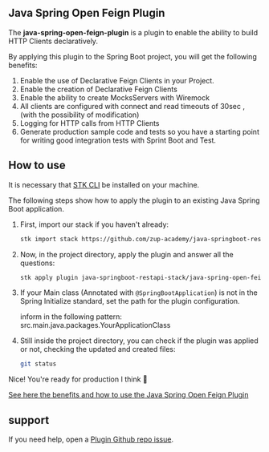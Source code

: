 ## Java Spring Open Feign Plugin

The **java-spring-open-feign-plugin** is a plugin to enable the ability to build HTTP Clients declaratively.

By applying this plugin to the Spring Boot project, you will get the following benefits:

1. Enable the use of Declarative Feign Clients in your Project.
2. Enable the creation of Declarative Feign Clients
3. Enable the ability to create MocksServers with Wiremock
3. All clients are configured with connect and read timeouts of 30sec , (with the possibility of modification)
4. Logging for HTTP calls from HTTP Clients
5. Generate production sample code and tests so you have a starting point for writing good integration tests with Sprint Boot and Test.

## How to use

It is necessary that [STK CLI](https://docs.stackspot.com/v4.1.0/docs/user-guide/user-quickstart/) be installed on your machine.

The following steps show how to apply the plugin to an existing Java Spring Boot application.

1. First, import our stack if you haven't already:
    ```sh
    stk import stack https://github.com/zup-academy/java-springboot-restapi-stack
    ```

2. Now, in the project directory, apply the plugin and answer all the questions:

    ```sh
    stk apply plugin java-springboot-restapi-stack/java-spring-open-feign-plugin
    ```

3. If your Main class (Annotated with `@SpringBootApplication`) is not in the Spring Initialize standard, set the path for the plugin configuration.

    inform in the following pattern: src.main.java.packages.YourApplicationClass

4. Still inside the project directory, you can check if the plugin was applied or not, checking the updated and created files:

    ```sh
    git status
    ```
Nice! You're ready for production I think 🥳

[See here the benefits and how to use the Java Spring Open Feign Plugin](https://www.youtube.com/watch?v=JhG3LjNhggA)

## support

If you need help, open a [Plugin Github repo issue](https://github.com/zup-academy/java-spring-open-feign-plugin).